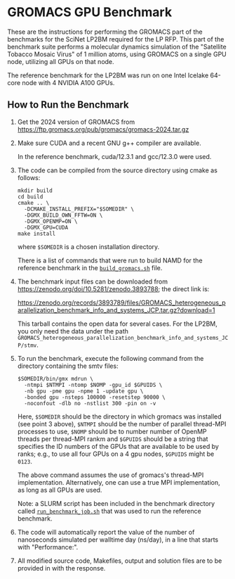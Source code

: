 # GROMACS GPU Benchmark

These are the instructions for performing the GROMACS part of the
benchmarks for the SciNet LP2BM required for the LP RFP.  This part of
the benchmark suite performs a molecular dynamics simulation of the
"Satellite Tobacco Mosaic Virus" of 1 million atoms, using GROMACS on
a single GPU node, utilizing all GPUs on that node.

The reference benchmark for the LP2BM was run on one Intel Icelake
64-core node with 4 NVIDIA A100 GPUs.

## How to Run the Benchmark

 1. Get the 2024 version of GROMACS from
    https://ftp.gromacs.org/pub/gromacs/gromacs-2024.tar.gz

 2. Make sure CUDA and a recent GNU g++ compiler are available.
 
    In the reference benchmark, cuda/12.3.1 and gcc/12.3.0 were used.
 
 3. The code can be compiled from the source directory using cmake as follows:

        mkdir build
        cd build
        cmake .. \
          -DCMAKE_INSTALL_PREFIX="$SOMEDIR" \
          -DGMX_BUILD_OWN_FFTW=ON \
          -DGMX_OPENMP=ON \
          -DGMX_GPU=CUDA
        make install

    where `$SOMEDIR` is a chosen installation directory.
    
    There is a list of commands that were run to build NAMD for the
    reference benchmark in the [`build_gromacs.sh`](build_gromacs.sh) file.
 
 4. The benchmark input files can be downloaded from
    https://zenodo.org/doi/10.5281/zenodo.3893788; the direct link is:

    https://zenodo.org/records/3893789/files/GROMACS_heterogeneous_parallelization_benchmark_info_and_systems_JCP.tar.gz?download=1

    This tarball contains the open data for several cases.  For the
    LP2BM, you only need the data under the path
    `GROMACS_heterogeneous_parallelization_benchmark_info_and_systems_JCP/stmv`.
    
 5. To run the benchmark, execute the following command from the
    directory containing the smtv files:

        $SOMEDIR/bin/gmx mdrun \
          -ntmpi $NTMPI -ntomp $NOMP -gpu_id $GPUIDS \
          -nb gpu -pme gpu -npme 1 -update gpu \
          -bonded gpu -nsteps 100000 -resetstep 90000 \
          -noconfout -dlb no -nstlist 300 -pin on -v 

    Here, `$SOMEDIR` should be the directory in which gromacs was
    installed (see point 3 above), `$NTMPI` should be the number of
    parallel thread-MPI processes to use, `$NOMP` should be to number
    number of OpenMP threads per thread-MPI rankm and `$GPUIDS` should be
    a string that specifies the ID numbers of the GPUs that are
    available to be used by ranks; e.g., to use all four GPUs on a 4
    gpu nodes, `$GPUIDS` might be `0123`.

    The above command assumes the use of gromacs's thread-MPI
    implementation.  Alternatively, one can use a true MPI
    implementation, as long as all GPUs are used.
    
    Note: a SLURM script has been included in the benchmark directory
    called [`run_benchmark_job.sh`](run_benchmark_job.sh) that was used to run the reference
    benchmark.
    
 6. The code will automatically report the value of the number of
    nanoseconds simulated per walltime day (ns/day), in a line that
    starts with "Performance:".

 7. All modified source code, Makefiles, output and solution files are
    to be provided in with the response.

